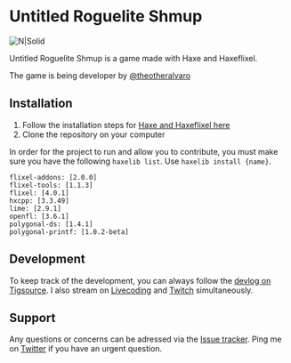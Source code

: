 # Untitled Roguelite Shmup

![N|Solid](https://camo.githubusercontent.com/64a99cce38429474e80e0d6a1cad8ffa2e24524c/687474703a2f2f692e696d6775722e636f6d2f6e366232426a362e676966)

Untitled Roguelite Shmup is a game made with Haxe and Haxeflixel.

The game is being developer by [@theotheralvaro](twitter.com/theotheralvaro)

## Installation

1) Follow the installation steps for [Haxe and Haxeflixel here](http://haxeflixel.com/documentation/getting-started/)  
2) Clone the repository on your computer  

In order for the project to run and allow you to contribute, you must make sure you have the following ```haxelib list```. Use ```haxelib install {name}```.

```
flixel-addons: [2.0.0]
flixel-tools: [1.1.3]
flixel: [4.0.1]
hxcpp: [3.3.49]
lime: [2.9.1]
openfl: [3.6.1]
polygonal-ds: [1.4.1]
polygonal-printf: [1.0.2-beta]
```

## Development
To keep track of the development, you can always follow the [devlog on Tigsource](https://forums.tigsource.com/index.php?topic=57162). I also stream on [Livecoding](livecoding.tv/alvalol) and [Twitch](http://twitch.tv/Alvaro_As) simultaneously.

## Support 

Any questions or concerns can be adressed via the [Issue tracker](https://github.com/Alvalol/Haxeflixel-ShmupRoguelike/issues). Ping me on [Twitter](twitter.com/theotheralvaro) if you have an urgent question.